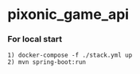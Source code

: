 # pixonic_game_api

### For local start
```
1) docker-compose -f ./stack.yml up 
2) mvn spring-boot:run
```

